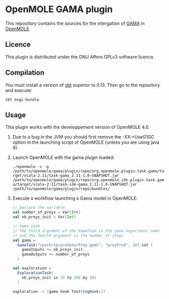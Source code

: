 OpenMOLE GAMA plugin
====================

This repository contains the sources for the intergation of [GAMA](https://code.google.com/p/gama-platform/) in [OpenMOLE](http://www.openmole.org).

Licence
-------

This plugin is distributed under the GNU Affero GPLv3 software licence. 


Compilation
-----------

You must install a version of [sbt](http://www.scala-sbt.org/) superior to 0.13. Then go to the repository and execute:

    sbt osgi-bundle

Usage
-----

This plugin works with the developpement version of OpenMOLE 4.0. 

1. Due to a bug in the JVM you should first remove the -XX:+UseG1GC option in the launching script of OpenMOLE (unless you are using java 8).
2. Launch OpenMOLE with the gama plugin loaded: 

    ```./openmole -c -p /path/to/openmole/gama/plugin/repo/org.openmole.plugin.task.gama/target/scala-2.11/task-gama_2.11-1.0-SNAPSHOT.jar /path/to/openmole/gama/plugin/repo/org.openmole.ide.plugin.task.gama/target/scala-2.11/task-ide-gama_2.11-1.0-SNAPSHOT.jar /path/to/openmole/gama/plugin/repo/bundles/```

3. Execute a workflow launching a Gama model in OpenMOLE:

    ```scala
    // Declare the variable
    val number_of_preys = Var[Int]
    val nb_preys_init = Var[Int]
    
    // Gama task
    // The third argument of the GamaTask is the gama experiment name
    // and the fourth argument is the number of steps
    val gama = 
      GamaTask("/path/to/predatorPrey.gaml", "preyPred", 10) set (
        gamaInputs += nb_preys_init,
        gamaOutputs += number_of_preys 
      )
    
    val exploration = 
      ExplorationTask(
        nb_preys_init in (0 to 200 by 10)
      )
    
    exploration -< (gama hook ToStringHook())
    ```

